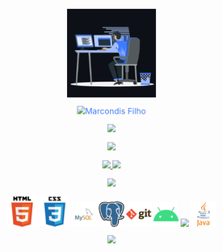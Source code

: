 <p align="center"><img src="animation.gif" width="35%"></p>
<div style=" font-size: medium; color: #447ff7" align=center>

  
  <img src="https://readme-typing-svg.herokuapp.com?font=Kaushan+Script&size=40&duration=4000&color=447FF7&background=FFFFFF00&center=true&vCenter=true&width=700&height=55&lines=Olá!+me+chamo+Marcondis+Filho+%F0%9F%91%8B%F0%9F%8F%BB;+Focado+no+meu+desenvolvimento+pessoal+%F0%9F%93%88;Estudando+tecnologias+Web+e+Mobile+%E2%9A%99%EF%B8%8F" alt="Marcondis Filho" width="650" height="55">

<p  align="center">
<img src="https://user-images.githubusercontent.com/73097560/115834477-dbab4500-a447-11eb-908a-139a6edaec5c.gif">     
<br>

![](https://komarev.com/ghpvc/?username=MarcondisFilho&color=447ff7&label=Visitor+count)

<p align="center">
  <a href="https://github.com/MarcondisFilho">
    <img src="https://github-readme-stats.vercel.app/api?username=MarcondisFilho&show_icons=true&theme=github_dark&hide_border=true" />
    <img src="https://github-readme-streak-stats.herokuapp.com/?user=MarcondisFilho&theme=github-dark-blue&hide_border=true" />

[//]: # (    <img src="https://activity-graph.herokuapp.com/graph?username=MarcondisFilho&theme=react-dark" />)
</a>
</p>


<p  align="center">
<img src="https://user-images.githubusercontent.com/73097560/115834477-dbab4500-a447-11eb-908a-139a6edaec5c.gif">             
<br>

</div>


<p align="center">
  <code><img height="60" src="https://raw.githubusercontent.com/github/explore/80688e429a7d4ef2fca1e82350fe8e3517d3494d/topics/html/html.png" ></code>
  <code><img height="60" src="https://raw.githubusercontent.com/github/explore/80688e429a7d4ef2fca1e82350fe8e3517d3494d/topics/css/css.png"></code>
   <code><img height="50" src="https://raw.githubusercontent.com/github/explore/80688e429a7d4ef2fca1e82350fe8e3517d3494d/topics/mysql/mysql.png" alt="MySQL"/></code>
<code><img height="50" src="https://raw.githubusercontent.com/github/explore/80688e429a7d4ef2fca1e82350fe8e3517d3494d/topics/postgresql/postgresql.png" alt="PostegreSQL"/></code>
   <code><img height="50" src="https://raw.githubusercontent.com/github/explore/80688e429a7d4ef2fca1e82350fe8e3517d3494d/topics/git/git.png"></code>
  <code><img height="50" src="https://raw.githubusercontent.com/github/explore/80688e429a7d4ef2fca1e82350fe8e3517d3494d/topics/android/android.png"></code>
  <code><img height="50" src="https://raw.githubusercontent.com/github/explore/80688e429a7d4ef2fca1e82350fe8e3517d3494d/topics/kotlin/php.png"></code>
  <code><img height="50" src="https://raw.githubusercontent.com/github/explore/80688e429a7d4ef2fca1e82350fe8e3517d3494d/topics/java/java.png"></code>
</p>

<p  align="center">
<img src="https://user-images.githubusercontent.com/73097560/115834477-dbab4500-a447-11eb-908a-139a6edaec5c.gif">     
<br>
